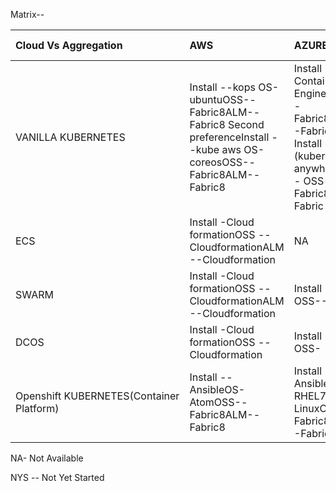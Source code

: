 Matrix--

  


| Cloud Vs Aggregation | AWS | AZURE | GCP | VMWARE | OPENSTACK | BLUEMIX | ORACLE CLOUD |
| :--- | :--- | :--- | :--- | :--- | :--- | :--- | :--- |
| VANILLA KUBERNETES | Install --kops OS-ubuntuOSS--Fabric8ALM--Fabric8 Second preferenceInstall --kube aws OS-coreosOSS--Fabric8ALM--Fabric8 | Install -- Container EngineOSS--Fabric8ALM--Fabric8 Install --\(kubernetes anywhere\)OS - OSS--Fabric8ALM- Fabric 8 | Install --Container EngineOSS--Fabric8ALM--Fabric8  Install --\(kubernetes anywhere\)OS - OSS--Fabric8ALM- Fabric 8 | Install --\(kubernetes anywhere\)OS - PhotonOSS--Fabric8ALM- Fabric 8  | NYS | Install --Container EngineOSS--Fabric8ALM- Fabric 8 | NYS |
| ECS | Install -Cloud formationOSS --CloudformationALM --Cloudformation | NA | NA | NA | NA | NA | NYS |
| SWARM | Install -Cloud formationOSS --CloudformationALM --Cloudformation | Install --OSS--ALM- | NYS | NYS | NYS | NYS | NYS |
| DCOS | Install -Cloud formationOSS --Cloudformation  | Install --OSS- | Install --OSS- | Install --OSS- | Install --OSS- | Install --OSS- | NYS |
| Openshift KUBERNETES\(Container Platform\) | Install --AnsibleOS-AtomOSS--Fabric8ALM--Fabric8 | Install --AnsibleOS-RHEL7 LinuxOSS--Fabric8ALM--Fabric8 | NYS | Install --\(Openshift\)OS - AtomOSS--Fabric8ALM- Fabric 8 | NYS | NYS | NYS |



NA- Not Available

NYS -- Not Yet Started

